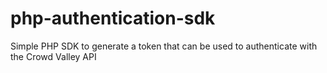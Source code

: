 # php-authentication-sdk
Simple PHP SDK to generate a token that can be used to authenticate with the Crowd Valley API
